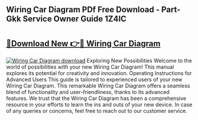 ## Wiring Car Diagram PDf Free Download - Part-Gkk Service Owner Guide 1Z4IC

# <h2><a href="http://dfovqey.blite.top/?on=Wiring+Car+Diagram">🔗Download New 👉🔴 Wiring Car Diagram</a></h2>

[![Wiring Car Diagram download](https://i.imgur.com/lujVjoI.png)](http://dfovqey.blite.top/?on=Wiring+Car+Diagram)
Exploring New Possibilities Welcome to the world of possibilities with your new Wiring Car Diagram! This manual explores its potential for creativity and innovation. Operating Instructions for Advanced Users This guide is tailored to experienced users of your new Wiring Car Diagram. This remarkable Wiring Car Diagram offers a seamless blend of functionality and user-friendliness, thanks to its advanced features. We trust that the Wiring Car Diagram has been a comprehensive resource in your efforts to learn the ins and outs of your new device. In case of any queries or concerns, feel free to reach out to our customer service.
